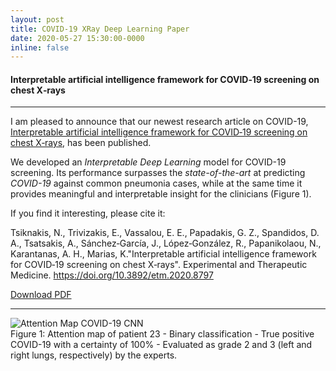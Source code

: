 ```yaml
---
layout: post
title: COVID-19 XRay Deep Learning Paper
date: 2020-05-27 15:30:00-0000
inline: false
---
```


#### Interpretable artificial intelligence framework for COVID‑19 screening on chest X‑rays

<hr>

I am pleased to announce that our newest research article on COVID-19, [Interpretable artificial intelligence framework for COVID‑19 screening on chest X‑rays](https://www.spandidos-publications.com/10.3892/etm.2020.8797), has been published.

We developed an *Interpretable Deep Learning* model for COVID-19 screening. Its performance surpasses the *state-of-the-art* at predicting *COVID-19* against common pneumonia cases, while at the same time it provides meaningful and interpretable insight for the clinicians (Figure 1).

If you find it interesting, please cite it:

Tsiknakis, N., Trivizakis, E., Vassalou, E. E., Papadakis, G. Z., Spandidos, D. A., Tsatsakis, A., Sánchez‑García, J., López‑González, R., Papanikolaou, N., Karantanas, A. H., Marias, K."Interpretable artificial intelligence framework for COVID‑19 screening on chest X‑rays". Experimental and Therapeutic Medicine. https://doi.org/10.3892/etm.2020.8797

[Download PDF](/assets/pdf/Interpretable_artificial_intelligence_framework_for_COVID‑19_screening_on_chest_X‑rays.pdf)

<hr>

<div class="img_row">
    <img class="col img-fluid rounded" src="{{ site.baseurl }}/assets/img/xray_covid_cnn.png" alt="Attention Map COVID-19 CNN" title="Attention Map COVID-19 CNN"/>
</div>
<div class="col three caption">
    Figure 1: Attention map of patient 23 - Binary classification - True positive COVID-19 with a certainty of 100% - Evaluated as grade 2 and 3 (left and right lungs, respectively) by the experts.
</div>